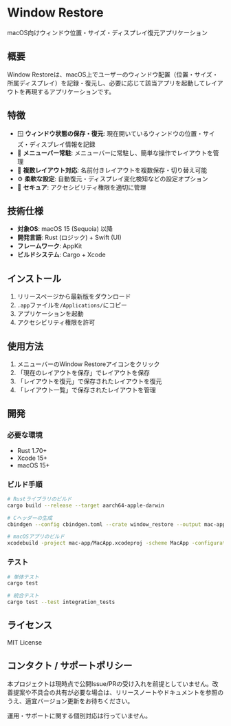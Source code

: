 # Window Restore

macOS向けウィンドウ位置・サイズ・ディスプレイ復元アプリケーション

## 概要

Window Restoreは、macOS上でユーザーのウィンドウ配置（位置・サイズ・所属ディスプレイ）を記録・復元し、必要に応じて該当アプリを起動してレイアウトを再現するアプリケーションです。

## 特徴

- 🪟 **ウィンドウ状態の保存・復元**: 現在開いているウィンドウの位置・サイズ・ディスプレイ情報を記録
- 📱 **メニューバー常駐**: メニューバーに常駐し、簡単な操作でレイアウトを管理
- 🎯 **複数レイアウト対応**: 名前付きレイアウトを複数保存・切り替え可能
- ⚙️ **柔軟な設定**: 自動復元・ディスプレイ変化検知などの設定オプション
- 🔐 **セキュア**: アクセシビリティ権限を適切に管理

## 技術仕様

- **対象OS**: macOS 15 (Sequoia) 以降
- **開発言語**: Rust (ロジック) + Swift (UI)
- **フレームワーク**: AppKit
- **ビルドシステム**: Cargo + Xcode

## インストール

1. リリースページから最新版をダウンロード
2. `.app`ファイルを`/Applications/`にコピー
3. アプリケーションを起動
4. アクセシビリティ権限を許可

## 使用方法

1. メニューバーのWindow Restoreアイコンをクリック
2. 「現在のレイアウトを保存」でレイアウトを保存
3. 「レイアウトを復元」で保存されたレイアウトを復元
4. 「レイアウト一覧」で保存されたレイアウトを管理

## 開発

### 必要な環境

- Rust 1.70+
- Xcode 15+
- macOS 15+

### ビルド手順

```bash
# Rustライブラリのビルド
cargo build --release --target aarch64-apple-darwin

# Cヘッダーの生成
cbindgen --config cbindgen.toml --crate window_restore --output mac-app/Bridging/window_restore.h

# macOSアプリのビルド
xcodebuild -project mac-app/MacApp.xcodeproj -scheme MacApp -configuration Release
```

### テスト

```bash
# 単体テスト
cargo test

# 統合テスト
cargo test --test integration_tests
```

## ライセンス

MIT License

## コンタクト / サポートポリシー

本プロジェクトは現時点で公開Issue/PRの受け入れを前提としていません。改善提案や不具合の共有が必要な場合は、リリースノートやドキュメントを参照のうえ、適宜バージョン更新をお待ちください。

運用・サポートに関する個別対応は行っていません。
